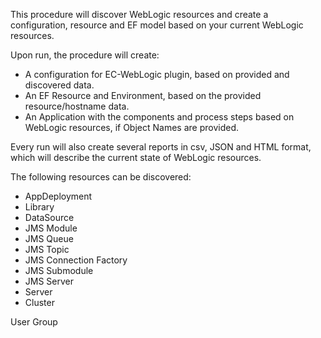 This procedure will discover WebLogic resources and create a configuration, resource and EF model based on your current WebLogic resources.

Upon run, the procedure will create:

* A configuration for EC-WebLogic plugin, based on provided and discovered data.
* An EF Resource and Environment, based on the provided resource/hostname data.
* An Application with the components and process steps based on WebLogic resources, if Object Names are provided.

Every run will also create several reports in csv, JSON and HTML format, which will describe the current state of WebLogic resources.


The following resources can be discovered:

* AppDeployment
* Library
* DataSource
* JMS Module
* JMS Queue
* JMS Topic
* JMS Connection Factory
* JMS Submodule
* JMS Server
* Server
* Cluster


User
Group
